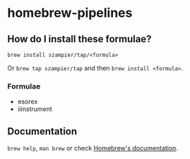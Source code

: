 # homebrew-pipelines

## How do I install these formulae?

`brew install szampier/tap/<formula>`

Or `brew tap szampier/tap` and then `brew install <formula>`.

### Formulae
* esorex
* iiinstrument

## Documentation

`brew help`, `man brew` or check [Homebrew's documentation](https://docs.brew.sh).
